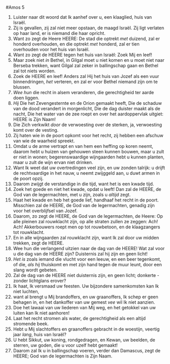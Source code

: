 #Amos 5
1. Luister naar dit woord dat Ik aanhef over u, een klaaglied, huis van Israël. 
2. Zij is gevallen, zij zal niet meer opstaan, de maagd Israël. Zij ligt verlaten op haar land, er is niemand die haar opricht. 
3. Want zo zegt de Heere HEERE: De stad die optrekt *met* duizend, zal er honderd overhouden, en die optrekt *met* honderd, zal er tien overhouden voor het huis van Israël. 
4. Want zo zegt de HEERE tegen het huis van Israël: Zoek Mij en leef! 
5. Maar zoek niet *in* Bethel, in Gilgal moet u niet komen en u moet niet naar Berseba trekken, want Gilgal zal zeker in ballingschap gaan en Bethel zal tot niets worden. 
6. Zoek de HEERE en leef! Anders zal Hij het huis van Jozef als een vuur binnendringen, *het* verteren, en zal er voor Bethel niemand zijn om te blussen. 
7. *Wee hun* die recht in alsem veranderen, die gerechtigheid ter aarde doen liggen. 
8. *Hij* Die het Zevengesternte en de Orion gemaakt heeft, Die de schaduw van de dood verandert in morgenlicht, Die de dag duister maakt als de nacht, Die het water van de zee roept en over het aardoppervlak uitgiet: HEERE is Zijn Naam! 
9. Die Zich verkwikt *door* de verwoesting over de sterken, ja, verwoesting komt over de vesting. 
10. Zij haten wie in de poort opkomt voor het recht, zij hebben een afschuw van wie de waarheid spreekt. 
11. Omdat u de arme vertrapt en van hem een heffing op koren neemt, daarom hebt u huizen van gehouwen steen kunnen bouwen, maar u zult er niet in wonen; begerenswaardige wijngaarden hebt u kunnen planten, maar u zult de wijn ervan niet drinken. 
12. Want Ik weet dat uw overtredingen veel zijn, en uw zonden talrijk: u drijft de rechtvaardige in het nauw, u neemt zwijggeld aan, u duwt armen in de poort opzij. 
13. Daarom zwijgt de verstandige in die tijd, want het is een kwade tijd. 
14. Zoek het goede en niet het kwade, opdat u leeft! Dan zal de HEERE, de God van de legermachten, met u zijn, zoals u *altijd* zegt. 
15. Haat het kwade en heb het goede lief, handhaaf het recht in de poort. Misschien zal de HEERE, de God van de legermachten, genadig zijn voor het overblijfsel van Jozef. 
16. Daarom, zo zegt de HEERE, de God van de legermachten, de Heere: Op alle pleinen zal rouwklacht zijn, op alle straten zullen ze zeggen: Ach! Ach! Akkerbouwers roept men op tot rouwbetoon, en de klaagzangers tot rouwklacht. 
17. En in alle wijngaarden zal rouwklacht zijn, want Ik zal door uw midden trekken, zegt de HEERE. 
18. Wee hun die verlangend uitzien naar de dag van de HEERE! Wat zal voor u die dag van de HEERE zijn? Duisternis zal hij zijn en geen licht! 
19. *Het is* zoals iemand die vlucht voor een leeuw, en een beer tegenkomt, of die, *als hij* thuiskomt en met zijn hand tegen de muur leunt, door een slang wordt gebeten. 
20. Zal de dag van de HEERE niet duisternis zijn, en geen licht; donkerte - zonder lichtglans erover? 
21. Ik haat, Ik versmaad uw feesten. Uw bijzondere samenkomsten kan Ik niet luchten, 
22. want al brengt u Mij brandoffers, en uw graanoffers, Ik schep er geen behagen in, en het dankoffer van uw gemest *vee* wil Ik niet aanzien. 
23. Doe het lawaai van uw liederen van Mij weg, en het getokkel van uw luiten kan Ik niet aanhoren! 
24. Laat het recht stromen als water, de gerechtigheid als een altijd stromende beek. 
25. Hebt u Mij slachtoffers en graanoffers gebracht in de woestijn, veertig jaar *lang*, huis van Israël? 
26. U hebt Sikkut, uw koning, rondgedragen, en Kewan, uw beelden, de sterren, uw goden, die u voor uzelf hebt gemaakt! 
27. Daarom zal Ik u in ballingschap voeren, verder dan Damascus, zegt de HEERE; God van de legermachten is Zijn Naam.
